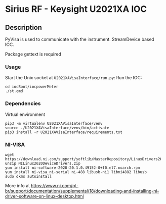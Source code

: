 # Sirius RF - Keysight U2021XA IOC

## Description

PyVisa is used to communicate with the instrument.
StreamDevice based IOC.

Package gettext is required

### Usage

Start the Unix socket at `U2021XAVisaInterface/run.py`:
Run the IOC:
```
cd iocBoot/iocpowerMeter
./st.cmd
```

### Dependencies
Virtual environment
```
pip3 -m virtualenv U2021XAVisaInterface/venv
source ./U2021XAVisaInterface/venv/bin/activate
pip3 install -r U2021XAVisaInterface/requirements.txt
```

### NI-VISA

```command
wget https://download.ni.com/support/softlib/MasterRepository/LinuxDrivers2020/NILinux2020DeviceDrivers.zip
unzip NILinux2020DeviceDrivers.zip
yum install ni-software-2020-20.1.0.49152-0+f0.el7.noarch.rpm
yum install ni-visa ni-serial ni-488 libusb-ni1 libni4882 libusb
sudo dkms autoinstall
```

More info at https://www.ni.com/pt-br/support/documentation/supplemental/18/downloading-and-installing-ni-driver-software-on-linux-desktop.html
